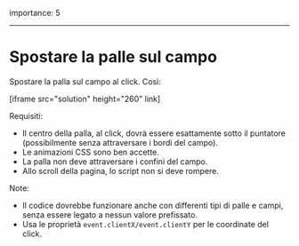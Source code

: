 importance: 5

---

# Spostare la palle sul campo

Spostare la palla sul campo al click. Così:

[iframe src="solution" height="260" link]

Requisiti:

- Il centro della palla, al click, dovrà essere esattamente sotto il puntatore (possibilmente senza attraversare i bordi del campo).
- Le animazioni CSS sono ben accette.
- La palla non deve attraversare i confini del campo.
- Allo scroll della pagina, lo script non si deve rompere.

Note:

- Il codice dovrebbe funzionare anche con differenti tipi di palle e campi, senza essere legato a nessun valore prefissato.
- Usa le proprietà `event.clientX/event.clientY` per le coordinate del click.
